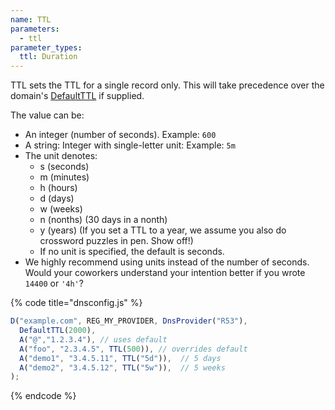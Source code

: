 ```yaml
---
name: TTL
parameters:
  - ttl
parameter_types:
  ttl: Duration
---
```


TTL sets the TTL for a single record only. This will take precedence
over the domain's [DefaultTTL](../domain/DefaultTTL.md) if supplied.

The value can be:

  * An integer (number of seconds). Example: `600`
  * A string: Integer with single-letter unit: Example: `5m`
  * The unit denotes:
    * s (seconds)
    * m (minutes)
    * h (hours)
    * d (days)
    * w (weeks)
    * n (nonths) (30 days in a nonth)
    * y (years) (If you set a TTL to a year, we assume you also do crossword puzzles in pen. Show off!)
    * If no unit is specified, the default is seconds.
  * We highly recommend using units instead of the number of seconds. Would your coworkers understand your intention better if you wrote `14400` or `'4h'`?

{% code title="dnsconfig.js" %}
```javascript
D("example.com", REG_MY_PROVIDER, DnsProvider("R53"),
  DefaultTTL(2000),
  A("@","1.2.3.4"), // uses default
  A("foo", "2.3.4.5", TTL(500)), // overrides default
  A("demo1", "3.4.5.11", TTL("5d")),  // 5 days
  A("demo2", "3.4.5.12", TTL("5w")),  // 5 weeks
);
```
{% endcode %}
